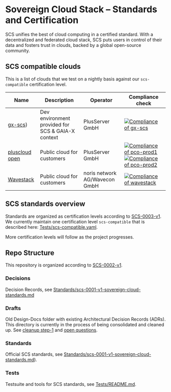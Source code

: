 # Sovereign Cloud Stack – Standards and Certification

SCS unifies the best of cloud computing in a certified standard. With a decentralized and federated cloud stack, SCS puts users in control of their data and fosters trust in clouds, backed by a global open-source community.

## SCS compatible clouds

This is a list of clouds that we test on a nightly basis against our `scs-compatible` certification level.

| Name                                                                                                            | Description                                       | Operator                      | Compliance check                                                                                                                                                                                                                                                                                                                                                                                                                              |
| --------------------------------------------------------------------------------------------------------------- | ------------------------------------------------- | ----------------------------- | --------------------------------------------------------------------------------------------------------------------------------------------------------------------------------------------------------------------------------------------------------------------------------------------------------------------------------------------------------------------------------------------------------------------------------------------- |
| [gx-scs](https://github.com/SovereignCloudStack/docs/blob/main/community/cloud-resources/plusserver-gx-scs.md)) | Dev environment provided for SCS & GAIA-X context | PlusServer GmbH               | [![Compliance of gx-scs](https://github.com/SovereignCloudStack/standards/actions/workflows/check-gx-scs.yml/badge.svg)](https://github.com/SovereignCloudStack/standards/actions/workflows/check-gx-scs.yml)                                                                                                                                                                                                                                 |
| [pluscloud open](https://www.plusserver.com/en/products/pluscloud-open)                                         | Public cloud for customers                        | PlusServer GmbH               | [![Compliance of pco-prod1](https://github.com/SovereignCloudStack/standards/actions/workflows/check-pco-prod1.yml/badge.svg)](https://github.com/SovereignCloudStack/standards/actions/workflows/check-pco-prod1.yml) [![Compliance of pco-prod2](https://github.com/SovereignCloudStack/standards/actions/workflows/check-pco-prod2.yml/badge.svg)](https://github.com/SovereignCloudStack/standards/actions/workflows/check-pco-prod2.yml) |
| [Wavestack](https://www.noris.de/wavestack-cloud/)                                                              | Public cloud for customers                        | noris network AG/Wavecon GmbH | [![Compliance of wavestack](https://github.com/SovereignCloudStack/standards/actions/workflows/check-wavestack.yml/badge.svg)](https://github.com/SovereignCloudStack/standards/actions/workflows/check-wavestack.yml)                                                                                                                                                                                                                        |

## SCS standards overview

Standards are organized as certification levels according to [SCS-0003-v1](https://github.com/SovereignCloudStack/standards/blob/main/Standards/scs-0003-v1-sovereign-cloud-standards-yaml.md). We currently maintain one certification level `scs-compatible` that is described here: [Tests/scs-compatible.yaml](Tests/scs-compatible.yaml).

More certification levels will follow as the project progresses.

## Repo Structure

This repository is organized according to [SCS-0002-v1](https://github.com/SovereignCloudStack/standards/blob/main/Standards/scs-0002-v1-standards-docs-org.md).

### Decisions

Decision Records, see [Standards/scs-0001-v1-sovereign-cloud-standards.md](https://github.com/SovereignCloudStack/standards/blob/main/Standards/scs-0001-v1-sovereign-cloud-standards.md#types-of-documents)

### Drafts

Old Design-Docs folder with existing Architectural Decision Records (ADRs). This directory is currently in the process of being consolidated and cleaned up. See [cleanup step-1](https://github.com/SovereignCloudStack/standards/blob/main/Standards/scs-0002-v1-standards-docs-org.md#suggested-cleanup-step-1) and [open questions](https://github.com/SovereignCloudStack/standards/blob/main/Standards/scs-0002-v1-standards-docs-org.md#open-questions).

### Standards

Official SCS standards, see [Standards/scs-0001-v1-sovereign-cloud-standards.md](https://github.com/SovereignCloudStack/standards/blob/main/Standards/scs-0001-v1-sovereign-cloud-standards.md)).

### Tests

Testsuite and tools for SCS standards, see [Tests/README.md](https://github.com/SovereignCloudStack/standards/blob/main/Tests/README.md).
